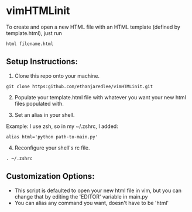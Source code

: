 # vimHTMLinit

To create and open a new HTML file with an HTML template (defined by template.html), just run 

`html filename.html`

## Setup Instructions:

1. Clone this repo onto your machine.

`git clone https:github.com/ethanjaredlee/vimHTMLinit.git`

2. Populate your template.html file with whatever you want your new html files populated with.

3. Set an alias in your shell. 

Example: I use zsh, so in my ~/.zshrc, I added:

`alias html='python path-to-main.py'`

4. Reconfigure your shell's rc file.

`. ~/.zshrc`

## Customization Options:

* This script is defaulted to open your new html file in vim, but you can change that by editing the 'EDITOR' variable in main.py
* You can alias any command you want, doesn't have to be 'html'
